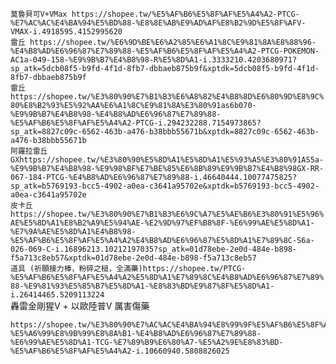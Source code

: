 ```莫魯貝可V+VMax https://shopee.tw/%E5%AF%B6%E5%8F%AF%E5%A4%A2-PTCG-%E7%AC%AC%E4%BA%94%E5%BD%88-%E8%8E%AB%E9%AD%AF%E8%B2%9D%E5%8F%AFV-VMAX-i.4918595.4152995620	```   
```雷丘 https://shopee.tw/%E6%9D%BE%E6%A2%85%E6%A1%8C%E9%81%8A%E8%88%96-%E4%B8%AD%E6%96%87%E7%89%88-%E5%AF%B6%E5%8F%AF%E5%A4%A2-PTCG-POKEMON-AC1a-049-158-%E9%9B%B7%E4%B8%98-R%E5%8D%A1-i.3333210.4203680971?sp_atk=5dcb08f5-b9fd-4f1d-8fb7-dbbaeb875b9f&xptdk=5dcb08f5-b9fd-4f1d-8fb7-dbbaeb875b9f```  
```雷丘 https://shopee.tw/%E3%80%90%E7%B1%B3%E6%A8%82%E4%B8%8D%E6%80%9D%E8%9C%80%E8%B2%93%E5%92%AA%E6%A1%8C%E9%81%8A%E3%80%91as6b070-%E9%9B%B7%E4%B8%98-%E4%B8%AD%E6%96%87%E7%89%88-%E5%AF%B6%E5%8F%AF%E5%A4%A2-PTCG-i.294232288.7154973865?sp_atk=8827c09c-6562-463b-a476-b38bbb55671b&xptdk=8827c09c-6562-463b-a476-b38bbb55671b```  
```阿羅拉雷丘 GXhttps://shopee.tw/%E3%80%90%E5%8D%A1%E5%8D%A1%E5%93%A5%E3%80%91AS5a-%E9%9B%B7%E4%B8%98-%E9%98%BF%E7%BE%85%E6%8B%89%E9%9B%B7%E4%B8%98GX-RR-067-184-PTCG-%E4%B8%AD%E6%96%87%E7%89%88-i.46640444.10077475825?sp_atk=b5769193-bcc5-4902-a0ea-c3641a95702e&xptdk=b5769193-bcc5-4902-a0ea-c3641a95702e```  
```皮卡丘  https://shopee.tw/%E3%80%90%E7%B1%B3%E6%9C%A7%E5%AE%B6%E3%80%91%E5%96%AE%E5%8D%A1%E8%B2%A9%E5%94%AE-%E2%9D%97%EF%B8%8F-%E6%99%AE%E5%8D%A1-%E7%9A%AE%E5%8D%A1%E4%B8%98-%E5%AF%B6%E5%8F%AF%E5%A4%A2%E4%B8%AD%E6%96%87%E5%8D%A1%E7%89%8C-S6a-026-069-C-i.16896213.10212197035?sp_atk=01d78ebe-2e0d-484e-b898-f5a713c8eb57&xptdk=01d78ebe-2e0d-484e-b898-f5a713c8eb57```  
```道具 (祈願接力棒，粉碎之槌，全滿藥)https://shopee.tw/PTCG-%E5%AF%B6%E5%8F%AF%E5%A4%A2%E5%8D%A1%E7%89%8C%E4%B8%AD%E6%96%87%E7%89%88-%E9%81%93%E5%85%B7%E5%8D%A1-%E8%83%BD%E9%87%8F%E5%8D%A1-i.26414465.5209113224```  
轟雷金剛猩V + 以歐陸普V
厲害傷藥  
```妙蛙系列 https://shopee.tw/%E3%80%90OPer%E3%80%91%E5%A6%99%E8%9B%99%E8%8A%B1-%E5%99%B4%E7%81%AB%E9%BE%8D-%E6%B0%B4%E7%AE%AD%E9%BE%9C-%E6%80%A5%E5%87%8D%E9%B3%A5-%E7%81%AB%E7%84%B0%E9%B3%A5-%E9%96%83%E9%9B%BB%E9%B3%A5-%E6%9A%B4%E9%AF%89%E9%BE%8D-%E7%9A%AE%E5%8D%A1%E4%B8%98-%E4%BB%99%E5%AD%90%E4%BC%8A%E5%B8%83-%E7%8F%AD%E5%9F%BA%E6%8B%89%E6%96%AF-%E7%99%BE%E8%AE%8A%E6%80%AA-%E4%BC%8A%E5%B8%83-%E5%8D%A1%E6%AF%94%E7%8D%B8-i.64476915.12293912632?sp_atk=0babc92f-e621-4b03-b503-8faa79366aea&xptdk=0babc92f-e621-4b03-b503-8faa79366aea  
https://shopee.tw/%E3%80%90%E7%AC%AC%E4%BA%94%E8%99%9F%E5%AF%B6%E5%8F%AF%E5%A4%A2%E4%B8%AD%E5%BF%83%E3%80%91PTCG-%E5%A6%99%E8%9B%99%E8%8A%B1-%E4%B8%AD%E6%96%87%E7%89%88-%E6%99%AE%E5%8D%A1-TCG-%E7%89%B9%E6%80%A7-%E5%A2%9E%E8%83%BD-%E5%AF%B6%E5%8F%AF%E5%A4%A2-i.10660940.5808826025
